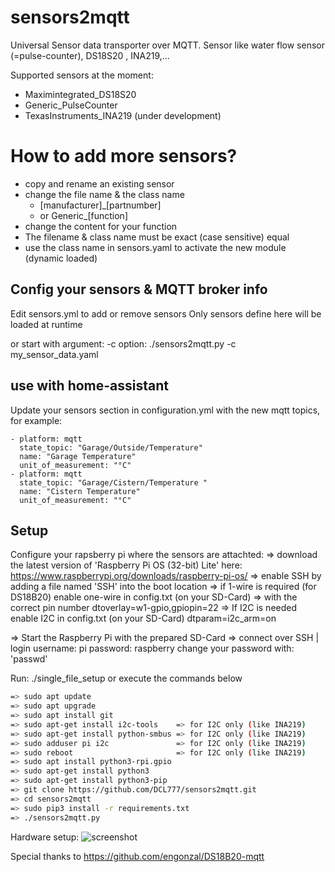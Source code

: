 # sensors2mqtt
Universal Sensor data transporter over MQTT.  Sensor like water flow sensor (=pulse-counter), DS18S20 , INA219,...  

Supported sensors at the moment:
- Maximintegrated_DS18S20
- Generic_PulseCounter
- TexasInstruments_INA219 (under development)

# How to add more sensors? 
- copy and rename an existing sensor
- change the file name & the class name
    - [manufacturer]_[partnumber]
    - or Generic_[function]
- change the content for your function
- The filename & class name must be exact (case sensitive) equal
- use the class name in sensors.yaml to activate the new module (dynamic loaded)


## Config your sensors & MQTT broker info
Edit sensors.yml to add or remove sensors
Only sensors define here will be loaded at runtime

or start with argument: -c option:
./sensors2mqtt.py -c my_sensor_data.yaml



## use with home-assistant
Update your sensors section in configuration.yml with the new mqtt topics, for example:
```
- platform: mqtt
  state_topic: "Garage/Outside/Temperature"
  name: "Garage Temperature"
  unit_of_measurement: "°C"
- platform: mqtt
  state_topic: "Garage/Cistern/Temperature "
  name: "Cistern Temperature"
  unit_of_measurement: "°C"
```

## Setup

Configure your rapsberry pi where the sensors are attachted:
=> download the latest version of 'Raspberry Pi OS (32-bit) Lite' here: https://www.raspberrypi.org/downloads/raspberry-pi-os/
=> enable SSH by adding a file named 'SSH' into the boot location
=> if 1-wire is required (for DS18B20)
   enable one-wire in config.txt (on your SD-Card) => with the correct pin number
   dtoverlay=w1-gpio,gpiopin=22
=> If I2C is needed
   enable I2C in config.txt (on your SD-Card)
   dtparam=i2c_arm=on

   
=> Start the Raspberry Pi with the prepared SD-Card
=> connect over SSH | login
    username: pi
    password: raspberry
    change your password with: 'passwd'

Run: ./single_file_setup    or execute the commands below

```bash
=> sudo apt update
=> sudo apt upgrade
=> sudo apt install git
=> sudo apt-get install i2c-tools    => for I2C only (like INA219)
=> sudo apt-get install python-smbus => for I2C only (like INA219)
=> sudo adduser pi i2c               => for I2C only (like INA219)
=> sudo reboot                       => for I2C only (like INA219)
=> sudo apt install python3-rpi.gpio
=> sudo apt-get install python3 
=> sudo apt-get install python3-pip
=> git clone https://github.com/DCL777/sensors2mqtt.git
=> cd sensors2mqtt
=> sudo pip3 install -r requirements.txt
=> ./sensors2mqtt.py
```

Hardware setup:
![screenshot](docs/images/hw.jpg?raw=true)


Special thanks to https://github.com/engonzal/DS18B20-mqtt
